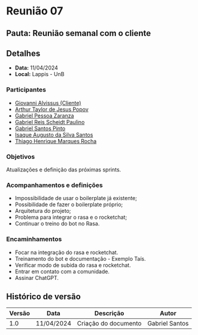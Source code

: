 # Reunião 07

## Pauta: Reunião semanal com o cliente

## Detalhes

- **Data:** 11/04/2024
- **Local:** Lappis - UnB

### Participantes

- [Giovanni Alvissus (Cliente)](https://github.com/giovanni1106)
- [Arthur Taylor de Jesus Popov](https://github.com/Eruel6)
- [Gabriel Pessoa Zaranza](https://github.com/GZaranza)
- [Gabriel Reis Scheidt Paulino](https://github.com/Gxaite)
- [Gabriel Santos Pinto](https://github.com/GabrielSPinto)
- [Isaque Augusto da Silva Santos](https://github.com/seraphritt)
- [Thiago Henrique Marques Rocha](https://github.com/MarquesAerospace)

### Objetivos

Atualizações e definição das próximas sprints.

### Acompanhamentos e definições

- Impossibilidade de usar o boilerplate já existente;
- Possibilidade de fazer o boilerplate próprio;
- Arquitetura do projeto;
- Problema para integrar o rasa e o rocketchat;
- Continuar o treino do bot no Rasa.

### Encaminhamentos

- Focar na integração do rasa e rocketchat.
- Treinamento do bot e documentação - Exemplo Taís.
- Verificar modo de subida do rasa e rocketchat.
- Entrar em contato com a comunidade.
- Assinar ChatGPT.

## Histórico de versão

| Versão | Data       | Descrição             | Autor             |
|--------|------------|-----------------------|-------------------|
| 1.0    | 11/04/2024 | Criação do documento  | Gabriel Santos    |